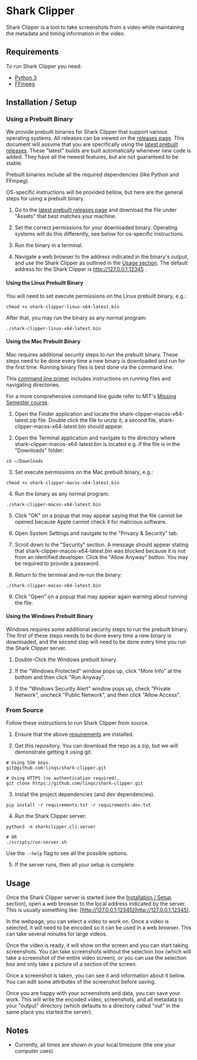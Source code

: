 # Shark Clipper

Shark Clipper is a tool to take screenshots from a video while maintaining the metadata and timing information in the video.

## Requirements

To run Shark Clipper you need:
 - [Python 3](https://www.python.org/downloads/)
 - [FFmpeg](https://ffmpeg.org/download.html)

## Installation / Setup

### Using a Prebuilt Binary

We provide prebuilt binaries for Shark Clipper that support various operating systems.
All releases can be viewed on the [releases page](https://github.com/linqs/shark-clipper/releases).
This document will assume that you are specifically using the [latest prebuilt releases](https://github.com/linqs/shark-clipper/releases/tag/latest-release).
These "latest" builds are built automatically whenever new code is added.
They have all the newest features, but are not guaranteed to be stable.

Prebuilt binaries include all the required dependencies (like Python and FFmpeg).

OS-specific instructions will be provided bellow,
but here are the general steps for using a prebuilt binary.

1) Go to the [latest prebuilt releases page](https://github.com/linqs/shark-clipper/releases/tag/latest-release)
and download the file under "Assets" that best matches your machine.

2) Set the correct permissions for your downloaded binary.
Operating systems will do this differently,
see below for os-specific instructions.

3) Run the binary in a terminal.

4) Navigate a web browser to the address indicated in the binary's output,
and use the Shark Clipper as outlined in the [Usage section](#usage).
The default address for the Shark Clipper is http://127.0.0.1:12345 .

#### Using the Linux Prebuilt Binary

You will need to set execute permissions on the Linux prebuilt binary, e.g.:
```
chmod +x shark-clipper-linux-x64-latest.bin
```

After that, you may run the binary as any normal program:
```
./shark-clipper-linux-x64-latest.bin
```

#### Using the Mac Prebuilt Binary

Mac requires additional security steps to run the prebuilt binary.
These steps need to be done every time a new binary is downloaded and run for the first time.
Running binary files is best done via the command line.

This [command line primer](https://gomakethings.com/navigating-the-file-system-with-terminal/)
includes instructions on running files and navigating directories.

For a more comprehensive command line guide refer to MIT's [Missing Semester course](https://missing.csail.mit.edu/2020/course-shell/).

1) Open the Finder application and locate the shark-clipper-macos-x64-latest.zip file.
Double click the file to unzip it, a second file, shark-clipper-macos-x64-latest.bin should appear.

2) Open the Terminal application and navigate to the directory where shark-clipper-macos-x64-latest.bin is located e.g. if the file is in the "Downloads" folder:
```
cd ~/Downloads
```

3) Set execute permissions on the Mac prebuilt binary, e.g.:
```
chmod +x shark-clipper-macos-x64-latest.bin
```

4) Run the binary as any normal program:
```
./shark-clipper-macos-x64-latest.bin
```

5) Click "OK" on a popup that may appear saying that the file cannot be opened because Apple cannot check it for malicious software.

6) Open System Settings and navigate to the "Privacy & Security" tab.

7) Scroll down to the "Security" section.
A message should appear stating that shark-clipper-macos-x64-latest.bin was blocked because it is not from an identified developer.
Click the "Allow Anyway" button.
You may be required to provide a password.

8) Return to the terminal and re-run the binary:
```
./shark-clipper-macos-x64-latest.bin
```

9) Click "Open" on a popup that may appear again warning about running the file.

#### Using the Windows Prebuilt Binary

Windows requires some additional security steps to run the prebuilt binary.
The first of these steps needs to be done every time a new binary is downloaded,
and the second step will need to be done every time you run the Shark Clipper server.

1) Double-Click the Windows prebuilt binary.

2) If the "Windows Protected" window pops up, click "More Info" at the bottom and then click "Run Anyway".

3) If the "Windows Security Alert" window pops up, check "Private Network", uncheck "Public Network", and then click "Allow Access".

### From Source

Follow these instructions to run Shark Clipper from source.

1) Ensure that the above [requirements](#requirements) are installed.

2) Get this repository.
You can download the repo as a zip, but we will demonstrate getting it using git.
```
# Using SSH keys.
git@github.com:linqs/shark-clipper.git

# Using HTTPS (no authentication required).
git clone https://github.com/linqs/shark-clipper.git
```

3) Install the project dependencies (and dev dependencies).
```
pip install -r requirements.txt -r requirements-dev.txt
```

4) Run the Shark Clipper server:
```
python3 -m sharkclipper.cli.server

# OR
./scripts/run-server.sh
```
Use the `--help` flag to see all the possible options.

5) If the server runs, then all your setup is complete.

## Usage

Once the Shark Clipper server is started (see the [Installation / Setup](#installation--setup) section),
open a web browser to the local address indicated by the server.
This is usually something like: [http://127.0.0.1:12345](http://127.0.0.1:12345).

In the webpage, you can select a video to work on.
Once a video is selected, it will need to be encoded so it can be used in a web browser.
This can take several minutes for large videos.

Once the video is ready, it will show on the screen and you can start taking screenshots.
You can take screenshots without the selection box (which will take a screenshot of the entire video screen),
or you can use the selection box and only take a picture of a section of the screen.

Once a screenshot is taken, you can see it and information about it below.
You can edit some attributes of the screenshot before saving.

Once you are happy with your screenshots and data, you can save your work.
This will write the encoded video, screenshots, and all metadata to your "output" directory
(which defaults to a directory called "out" in the same place you started the server).

## Notes

 - Currently, all times are shown in your local timezone (the one your computer uses).
